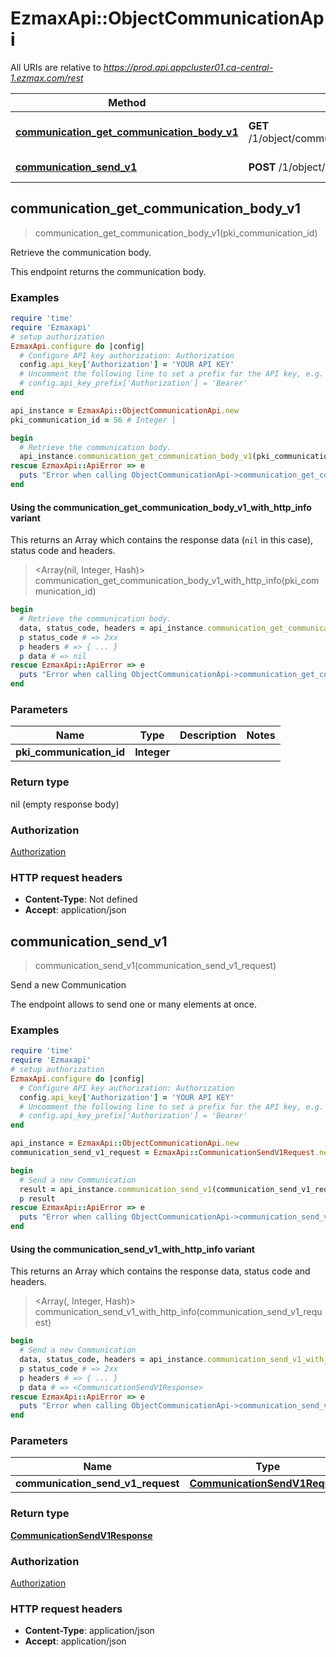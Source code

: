 # EzmaxApi::ObjectCommunicationApi

All URIs are relative to *https://prod.api.appcluster01.ca-central-1.ezmax.com/rest*

| Method | HTTP request | Description |
| ------ | ------------ | ----------- |
| [**communication_get_communication_body_v1**](ObjectCommunicationApi.md#communication_get_communication_body_v1) | **GET** /1/object/communication/{pkiCommunicationID}/getCommunicationBody | Retrieve the communication body. |
| [**communication_send_v1**](ObjectCommunicationApi.md#communication_send_v1) | **POST** /1/object/communication/send | Send a new Communication |


## communication_get_communication_body_v1

> communication_get_communication_body_v1(pki_communication_id)

Retrieve the communication body.

This endpoint returns the communication body.

### Examples

```ruby
require 'time'
require 'Ezmaxapi'
# setup authorization
EzmaxApi.configure do |config|
  # Configure API key authorization: Authorization
  config.api_key['Authorization'] = 'YOUR API KEY'
  # Uncomment the following line to set a prefix for the API key, e.g. 'Bearer' (defaults to nil)
  # config.api_key_prefix['Authorization'] = 'Bearer'
end

api_instance = EzmaxApi::ObjectCommunicationApi.new
pki_communication_id = 56 # Integer | 

begin
  # Retrieve the communication body.
  api_instance.communication_get_communication_body_v1(pki_communication_id)
rescue EzmaxApi::ApiError => e
  puts "Error when calling ObjectCommunicationApi->communication_get_communication_body_v1: #{e}"
end
```

#### Using the communication_get_communication_body_v1_with_http_info variant

This returns an Array which contains the response data (`nil` in this case), status code and headers.

> <Array(nil, Integer, Hash)> communication_get_communication_body_v1_with_http_info(pki_communication_id)

```ruby
begin
  # Retrieve the communication body.
  data, status_code, headers = api_instance.communication_get_communication_body_v1_with_http_info(pki_communication_id)
  p status_code # => 2xx
  p headers # => { ... }
  p data # => nil
rescue EzmaxApi::ApiError => e
  puts "Error when calling ObjectCommunicationApi->communication_get_communication_body_v1_with_http_info: #{e}"
end
```

### Parameters

| Name | Type | Description | Notes |
| ---- | ---- | ----------- | ----- |
| **pki_communication_id** | **Integer** |  |  |

### Return type

nil (empty response body)

### Authorization

[Authorization](../README.md#Authorization)

### HTTP request headers

- **Content-Type**: Not defined
- **Accept**: application/json


## communication_send_v1

> <CommunicationSendV1Response> communication_send_v1(communication_send_v1_request)

Send a new Communication

The endpoint allows to send one or many elements at once.

### Examples

```ruby
require 'time'
require 'Ezmaxapi'
# setup authorization
EzmaxApi.configure do |config|
  # Configure API key authorization: Authorization
  config.api_key['Authorization'] = 'YOUR API KEY'
  # Uncomment the following line to set a prefix for the API key, e.g. 'Bearer' (defaults to nil)
  # config.api_key_prefix['Authorization'] = 'Bearer'
end

api_instance = EzmaxApi::ObjectCommunicationApi.new
communication_send_v1_request = EzmaxApi::CommunicationSendV1Request.new({a_obj_communication: [EzmaxApi::CommunicationRequestCompound.new({e_communication_type: EzmaxApi::FieldECommunicationType::EMAIL, t_communication_body: 't_communication_body_example', b_communication_private: false, a_obj_communicationattachment: [EzmaxApi::CustomCommunicationattachmentRequest.new], a_obj_communicationrecipient: [EzmaxApi::CommunicationrecipientRequestCompound.new], a_obj_communicationreference: [EzmaxApi::CommunicationreferenceRequestCompound.new], a_obj_communicationexternalrecipient: [EzmaxApi::CommunicationexternalrecipientRequestCompound.new]})]}) # CommunicationSendV1Request | 

begin
  # Send a new Communication
  result = api_instance.communication_send_v1(communication_send_v1_request)
  p result
rescue EzmaxApi::ApiError => e
  puts "Error when calling ObjectCommunicationApi->communication_send_v1: #{e}"
end
```

#### Using the communication_send_v1_with_http_info variant

This returns an Array which contains the response data, status code and headers.

> <Array(<CommunicationSendV1Response>, Integer, Hash)> communication_send_v1_with_http_info(communication_send_v1_request)

```ruby
begin
  # Send a new Communication
  data, status_code, headers = api_instance.communication_send_v1_with_http_info(communication_send_v1_request)
  p status_code # => 2xx
  p headers # => { ... }
  p data # => <CommunicationSendV1Response>
rescue EzmaxApi::ApiError => e
  puts "Error when calling ObjectCommunicationApi->communication_send_v1_with_http_info: #{e}"
end
```

### Parameters

| Name | Type | Description | Notes |
| ---- | ---- | ----------- | ----- |
| **communication_send_v1_request** | [**CommunicationSendV1Request**](CommunicationSendV1Request.md) |  |  |

### Return type

[**CommunicationSendV1Response**](CommunicationSendV1Response.md)

### Authorization

[Authorization](../README.md#Authorization)

### HTTP request headers

- **Content-Type**: application/json
- **Accept**: application/json

